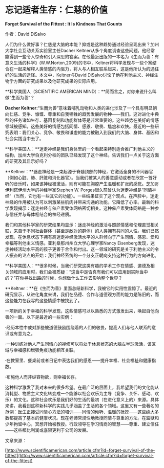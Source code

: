 # 忘记适者生存：仁慈的价值

**Forget Survival of the Fittest : It Is Kindness That Counts**

作者：David DiSalvo

人们为什么做好事？仁慈是大脑的本能？抑或是这种趋势通过经验呈现出来？加州大学社会互动关系实验室主任Dacher Keltner从多个角度调查这些问题，他经常能得到一些令人惊奇和引人深思的答案。在他最近出版的一本名为《生而为善：有意义生活的科学》\(W.W.Norton,2009\)的书中，Keltner将科学发现与一些个案结合在一起来解释人类情感的内驱力，将人与人相互联系起来，这是他所认为的通往好的生活的途径。本文中，Keltner与David DiSalvo讨论了他在利他主义、神经生物学方面的研究成果以及他研究成果的实际应用。

**科学美国人（SCIENTIFIC AMERICAN MIND）：**简而言之，对你来说什么叫做“生而为善”？

**Dacher Keltner:**“生而为善”意味着哺乳动物和人类的进化涉及了一个具有明显朝向仁慈、竞争、慷慨、尊重和自我牺牲的趋势发展的物种——我们。这对进化中典型的任务诸如生存、基因复制和功能群体等是非常重要的。这些趋势在美好的情感领域被感知。这些美好的情感包括同情、感恩、敬畏、尴尬和欢快。最近的一些研究表明：我们关心、竞争、敬畏和谦虚的能力被融入到我们的大脑、身体、基因和社会实践当中去了。

**科学美国人：**迷走神经是我们身体里的一个看起来特别适合推广利他主义的结构，加州大学伯克利分校的团队已经发现了这个神经。告诉我们一点关于这方面的研究及其启示好吗？

**Keltner：**迷走神经是一束起源于脊髓顶部的神经，它激活全身的不同器官（例如心脏、肺、肝脏和消化器官）。当我们被某人的善意感动或者在欣赏一首好听的音乐时，如果该神经被激活，则有可能在胸膛产生温暖和扩张的感觉。芝加哥伊利诺伊州大学的神经学家Stephen W. Porges很久前曾认为迷走神经是“同情神经”（当然，它也有一些其它的功能）。一些结果证实了这个观点。在声腔中，迷走神经的作用被认为可以刺激某些肌肉并带来沟通的功能。它降低了心率。最新的科学发现揭示：迷走神经与催产素受体网络密切相关。这种催产素受体网络是一种参与信任并与母体相结合的神经递质。

我们和其他科学家的研究结果均显示：迷走神经的激活与照顾情感和伦理直觉相关联，来自于不同社会群体（甚至是敌对的群体）的人类拥有共同的人性。我们已然发现，在休息状态下拥有高迷走神经激活水平的人群倾向于产生同情、感恩、爱和幸福等利他主义情感。亚利桑那州州立大学心理学家Nancy Eisenberg发现，迷走神经活动水平高的孩子更善于合作和付出。这一领域的研究是关于利他主义的令人振奋的论点的开始：我们神经系统的一个分支正朝向支持这种行为的方向进化。

**科学美国人：**很多时候，当我们研究这类有趣的学术工作在情感、道德及相关领域的应用时，我们会被质疑：“这当中是否真有我们可以应用到实际当中的？”在你寻找出路的时候，你想做什么工作去影响整个世界？

**Keltner：**在《生而为善》里面总结新科学，我被它的实用性震惊了。最近的研究显示，从进化角度来讲，我们在品德、合作与道德观方面的能力是陈旧的，而这些能力在我写的这些情感中被找到了。

一项新的关于幸福的科学发现，这些情感可以以熟悉的方式激发出来，唤起自他向善的一面。以下是最近的一些实例：

·经历本性中或对那些被道德鼓励围绕着的人们的敬畏，提高人们与他人联系的意识或有意为之。

·一种训练对他人产生同情心的禅修可以将处于休息状态的大脑左半球激活，该区域与幸福感和增强免疫功能相互关联。

·在教室里、餐桌前或者日记中表达我们的感恩——提升幸福、社会福祉和健康指数。

·布施他人而非纵容物欲，则幸福长存。

这种科学激发了我对未来的很多希望。在最广泛的层面上，我希望我们的文化能从消耗型、物质主义文化转变成一个能够以社会欢乐为主导（竞争、关怀、感动、欢乐）的文化。这种社会欢乐是我们好的生活的最初（在进化意义上的）来源。具体来讲，我看到这种新科学的实践几乎涵盖了生活的各个领域。这里又有一些著名的范例：医生正接受同情心方法的培训——同情的倾听、温暖的抚摸——这些绝大多数都提高了基本的健康状况。现在老师常规性地教授同情与尊重的方法。在监狱和少年拘留中心，冥想开始被教授。行政领导在学习情商的智慧——尊重、建立信任——这些都比利润或底限更利于公司的发展。

文章来源：

[http://www.scientificamerican.com/article.cfm?id=forget-survival-of-the-fittest](http://www.scientificamerican.com/article.cfm?id=forget-survival-of-the-fittest)

